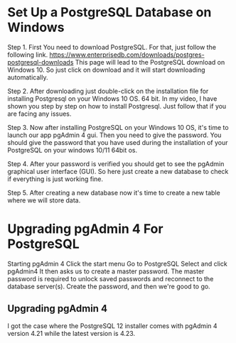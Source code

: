 # Set Up a PostgreSQL Database on Windows

Step 1. First You need to download PostgreSQL. For that, just follow the following link.
https://www.enterprisedb.com/downloads/postgres-postgresql-downloads
This page will lead to the PostgreSQL download on Windows 10. So just click on download and it will start downloading automatically. 

Step 2. After downloading just double-click on the installation file for installing Postgresql on your Windows 10 OS. 64 bit. In my video, I have shown you step by step on how to install Postgresql. Just follow that if you are facing any issues. 

Step 3. Now after installing PostgreSQL on your Windows 10 OS, it's time to launch our app pgAdmin 4 gui. Then you need to give the password. You should give the password that you have used during the installation of your PostgreSQL on your windows 10/11 64bit os. 

Step 4. After your password is verified you should get to see the pgAdmin graphical user interface (GUI). So here just create a new database to check if everything is just working fine.

Step 5. After creating a new database now it's time to create a new table where we will store data. 

# Upgrading pgAdmin 4 For PostgreSQL
Starting pgAdmin 4
Click the start menu
Go to PostgreSQL
Select and click pgAdmin4
It then asks us to create a master password.
The master password is required to unlock saved passwords and reconnect to the database server(s).
Create the password, and then we're good to go.

## Upgrading pgAdmin 4
I got the case where the PostgreSQL 12 installer comes with pgAdmin 4 version 4.21 while the latest version is 4.23.